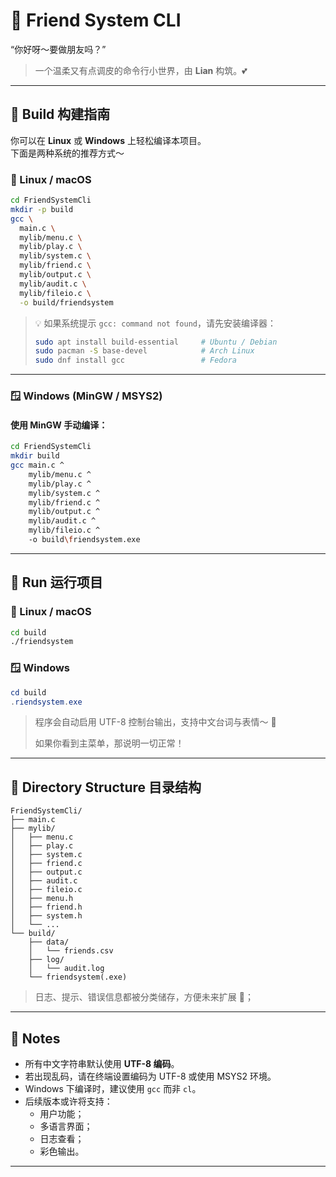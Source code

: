 <!-- @format -->

# 🧩 Friend System CLI

“你好呀～要做朋友吗？”

> 一个温柔又有点调皮的命令行小世界，由 **Lian** 构筑。💕

---

## 🧱 Build 构建指南

你可以在 **Linux** 或 **Windows** 上轻松编译本项目。  
下面是两种系统的推荐方式～

### 🐧 Linux / macOS

```bash
cd FriendSystemCli
mkdir -p build
gcc \
  main.c \
  mylib/menu.c \
  mylib/play.c \
  mylib/system.c \
  mylib/friend.c \
  mylib/output.c \
  mylib/audit.c \
  mylib/fileio.c \
  -o build/friendsystem
```

> 💡 如果系统提示 `gcc: command not found`，请先安装编译器：
>
> ```bash
> sudo apt install build-essential     # Ubuntu / Debian
> sudo pacman -S base-devel            # Arch Linux
> sudo dnf install gcc                 # Fedora
> ```

---

### 🪟 Windows (MinGW / MSYS2)

#### 使用 MinGW 手动编译：

```bash
cd FriendSystemCli
mkdir build
gcc main.c ^
    mylib/menu.c ^
    mylib/play.c ^
    mylib/system.c ^
    mylib/friend.c ^
    mylib/output.c ^
    mylib/audit.c ^
    mylib/fileio.c ^
    -o build\friendsystem.exe
```

---

## 🚀 Run 运行项目

### 🐧 Linux / macOS

```bash
cd build
./friendsystem
```

### 🪟 Windows

```powershell
cd build
.riendsystem.exe
```

> 程序会自动启用 UTF-8 控制台输出，支持中文台词与表情～ 🌈
>
> 如果你看到主菜单，那说明一切正常！

---

## 🧰 Directory Structure 目录结构

```
FriendSystemCli/
├── main.c
├── mylib/
│   ├── menu.c
│   ├── play.c
│   ├── system.c
│   ├── friend.c
│   ├── output.c
│   ├── audit.c
│   ├── fileio.c
│   ├── menu.h
│   ├── friend.h
│   ├── system.h
│   └── ...
└── build/
    ├── data/
    │   └── friends.csv
    ├── log/
    │   └── audit.log
    └── friendsystem(.exe)
```

> 日志、提示、错误信息都被分类储存，方便未来扩展 🎀；

---

## 🧠 Notes

-   所有中文字符串默认使用 **UTF-8 编码**。
-   若出现乱码，请在终端设置编码为 UTF-8 或使用 MSYS2 环境。
-   Windows 下编译时，建议使用 `gcc` 而非 `cl`。
-   后续版本或许将支持：
    -   用户功能；
    -   多语言界面；
    -   日志查看；
    -   彩色输出。

---
